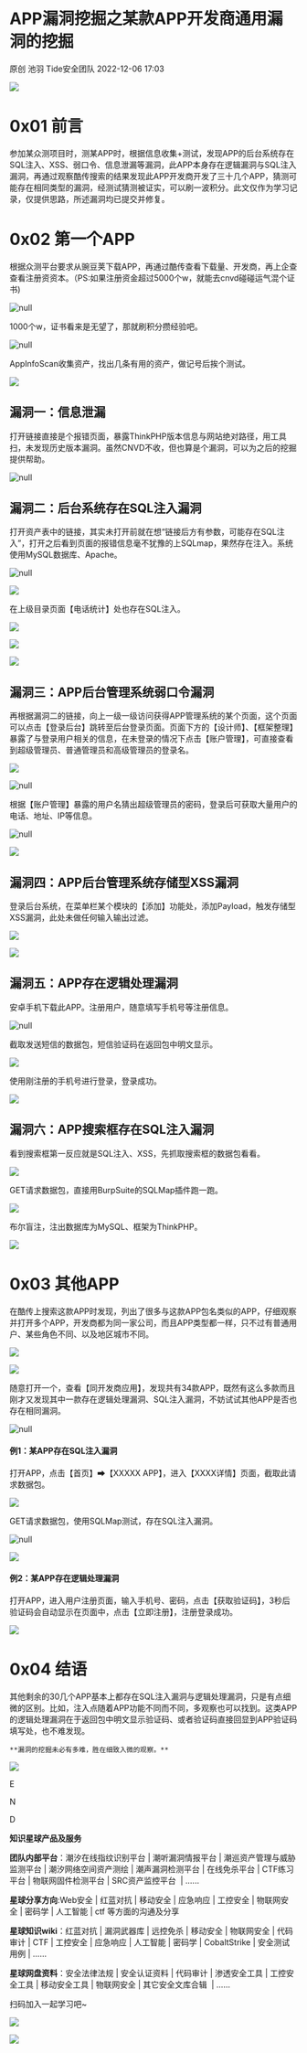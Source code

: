 #  APP漏洞挖掘之某款APP开发商通用漏洞的挖掘   
原创 池羽  Tide安全团队   2022-12-06 17:03  
  
![](https://mmbiz.qpic.cn/mmbiz_png/rTicZ9Hibb6RVEB0NZ87EFzNM4866ybBQMVhN8RQR8c6zEaACxatlch2rgdzYzYAiahr1GUq1cLMMGVnvKpF8biaWA/640?wx_fmt=png "")  
# 0x01 前言  
  
参加某众测项目时，测某APP时，根据信息收集+测试，发现APP的后台系统存在SQL注入、XSS、弱口令、信息泄漏等漏洞，此APP本身存在逻辑漏洞与SQL注入漏洞，再通过观察酷传搜索的结果发现此APP开发商开发了三十几个APP，猜测可能存在相同类型的漏洞，经测试猜测被证实，可以刷一波积分。此文仅作为学习记录，仅提供思路，所述漏洞均已提交并修复。  
# 0x02 第一个APP  
  
根据众测平台要求从豌豆荚下载APP，再通过酷传查看下载量、开发商，再上企查查看注册资资本。（PS:如果注册资金超过5000个w，就能去cnvd碰碰运气混个证书)  
  
![](https://mmbiz.qpic.cn/mmbiz_png/rTicZ9Hibb6RVEB0NZ87EFzNM4866ybBQM4MJfZnicQvxenoSn3Uqx5xlznL003oEp5K0xVFBia6SoF86S09pVgkeQ/640?wx_fmt=png "null")  
  
1000个w，证书看来是无望了，那就刷积分攒经验吧。  
  
![](https://mmbiz.qpic.cn/mmbiz_png/rTicZ9Hibb6RVEB0NZ87EFzNM4866ybBQM9rzThbCkTCXcZlNfntVUVt9Cm0ibOwzNQYPGnM1mThwQqn43t1QJYdw/640?wx_fmt=png "null")  
  
AppInfoScan收集资产，找出几条有用的资产，做记号后挨个测试。  
  
![](https://mmbiz.qpic.cn/mmbiz_png/rTicZ9Hibb6RVEB0NZ87EFzNM4866ybBQMCGcQ9eOte3BPVDutt0CvuiaI5gbo0bicBJfiaREiakD3XqnEtvVGkLe96A/640?wx_fmt=png "")  
## 漏洞一：信息泄漏  
  
打开链接直接是个报错页面，暴露ThinkPHP版本信息与网站绝对路径，用工具扫，未发现历史版本漏洞。虽然CNVD不收，但也算是个漏洞，可以为之后的挖掘提供帮助。  
  
![](https://mmbiz.qpic.cn/mmbiz_png/rTicZ9Hibb6RVEB0NZ87EFzNM4866ybBQMBia5yooibeRY0ozPZ5JqTsjGKQv35Mc06BLd2PWZoLcWwcOBHTOGAxXQ/640?wx_fmt=png "null")  
## 漏洞二：后台系统存在SQL注入漏洞  
  
打开资产表中的链接，其实未打开前就在想“链接后方有参数，可能存在SQL注入”，打开之后看到页面的报错信息毫不犹豫的上SQLmap，果然存在注入。系统使用MySQL数据库、Apache。  
  
![](https://mmbiz.qpic.cn/mmbiz_png/rTicZ9Hibb6RVEB0NZ87EFzNM4866ybBQMoxXjlgj4oFEVTy07aWfEibzicrobJvoOQxSHc6iaAPpYDKuYIvwuibudqQ/640?wx_fmt=png "null")  
  
![](https://mmbiz.qpic.cn/mmbiz_png/rTicZ9Hibb6RVEB0NZ87EFzNM4866ybBQMic1wt0SrXXic6WMu5RFkBhxBfF1Q9V3WDibajlXaKaZ5K6lW83zrUTEYg/640?wx_fmt=png "")  
  
在上级目录页面【电话统计】处也存在SQL注入。  
  
![](https://mmbiz.qpic.cn/mmbiz_png/rTicZ9Hibb6RVEB0NZ87EFzNM4866ybBQMBJhuwUydYw8mibmUYL5Eicw8tdF55bxE3FicP0wAibXxxKm6NANjxE0Vgw/640?wx_fmt=png "")  
  
![](https://mmbiz.qpic.cn/mmbiz_png/rTicZ9Hibb6RVEB0NZ87EFzNM4866ybBQMsQibEuIBrzzy2PUsptG7vGmmszqiaEoVQmv0RyKO3LCiclBiccsNMA6ibng/640?wx_fmt=png "")  
  
![](https://mmbiz.qpic.cn/mmbiz_png/rTicZ9Hibb6RVEB0NZ87EFzNM4866ybBQM8UUGAY2X3dFnQdpqUPyqOKmTPZuXE4icjIKeRWNCibVgwRSH39dzOZEA/640?wx_fmt=png "")  
## 漏洞三：APP后台管理系统弱口令漏洞  
  
再根据漏洞二的链接，向上一级一级访问获得APP管理系统的某个页面，这个页面可以点击【登录后台】跳转至后台登录页面。页面下方的【设计师】、【框架整理】暴露了与登录用户相关的信息，在未登录的情况下点击【账户管理】，可直接查看到超级管理员、普通管理员和高级管理员的登录名。  
  
![](https://mmbiz.qpic.cn/mmbiz_png/rTicZ9Hibb6RVEB0NZ87EFzNM4866ybBQMBzOjCgzgH5ibprlQN58Iia0t3Y7eknv9iaY3ibXyS4tzjxauW9FDxW9icVw/640?wx_fmt=png "")  
  
![](https://mmbiz.qpic.cn/mmbiz_png/rTicZ9Hibb6RVEB0NZ87EFzNM4866ybBQMPhicaYkQH182UrrvSFjnU45K4nA7hjMItHlDvcrpHy3EXFvjyB28c3Q/640?wx_fmt=png "null")  
  
根据【账户管理】暴露的用户名猜出超级管理员的密码，登录后可获取大量用户的电话、地址、IP等信息。  
  
![](https://mmbiz.qpic.cn/mmbiz_png/rTicZ9Hibb6RVEB0NZ87EFzNM4866ybBQMGfv0FtEfmQibRnjia6UUVQAePZgicnwtHRUyfz1DpiaSiaiaDgGG1ia2np9zg/640?wx_fmt=png "null")  
  
![](https://mmbiz.qpic.cn/mmbiz_png/rTicZ9Hibb6RVEB0NZ87EFzNM4866ybBQMPdrrWKHD38y4O4ed6eYkmsYSZUhSw1UmTG8unAOVKDdGwWaO4xYsicA/640?wx_fmt=png "")  
## 漏洞四：APP后台管理系统存储型XSS漏洞  
  
登录后台系统，在菜单栏某个模块的【添加】功能处，添加Payload，触发存储型XSS漏洞，此处未做任何输入输出过滤。  
  
![](https://mmbiz.qpic.cn/mmbiz_png/rTicZ9Hibb6RVEB0NZ87EFzNM4866ybBQM3ibqv6UvjbnqtGUsgKGnEG2vU3Npm6rZuDXhHTFNQ3XYE1ArUEctKaA/640?wx_fmt=png "")  
  
![](https://mmbiz.qpic.cn/mmbiz_png/rTicZ9Hibb6RVEB0NZ87EFzNM4866ybBQMVKStXKbU56tPfjfqQMbVhNAkeO8h4m2WFTibWBfFUfgmI22lAWqPfug/640?wx_fmt=png "")  
## 漏洞五：APP存在逻辑处理漏洞  
  
安卓手机下载此APP。注册用户，随意填写手机号等注册信息。  
  
![](https://mmbiz.qpic.cn/mmbiz_png/rTicZ9Hibb6RVEB0NZ87EFzNM4866ybBQMibwt9GRgSrCBCNA8AEnqyHIGeKxREibMOEiaZMBhcvSa3nBlibh1T8qK4Q/640?wx_fmt=png "null")  
  
截取发送短信的数据包，短信验证码在返回包中明文显示。  
  
![](https://mmbiz.qpic.cn/mmbiz_png/rTicZ9Hibb6RVEB0NZ87EFzNM4866ybBQMXbUDjJDib1tJ5uWHfJnLc8a13yUh3chY8t1XnWLVkzA9w3tw3aES8pQ/640?wx_fmt=png "")  
  
使用刚注册的手机号进行登录，登录成功。  
  
![](https://mmbiz.qpic.cn/mmbiz_png/rTicZ9Hibb6RVEB0NZ87EFzNM4866ybBQMyUHmZ4ahNA1MZF1sNHlXMAzt25MH5DC0ibgzDKVQS6UqnibLib2pFFBxg/640?wx_fmt=png "")  
## 漏洞六：APP搜索框存在SQL注入漏洞  
  
看到搜索框第一反应就是SQL注入、XSS，先抓取搜索框的数据包看看。  
  
![](https://mmbiz.qpic.cn/mmbiz_png/rTicZ9Hibb6RVEB0NZ87EFzNM4866ybBQMk8DohiapMBCYA3B1lcVjfPgV6fwKLcMYrutVNm1ouZGCbbibcED2hP9g/640?wx_fmt=png "")  
  
GET请求数据包，直接用BurpSuite的SQLMap插件跑一跑。  
  
![](https://mmbiz.qpic.cn/mmbiz_png/rTicZ9Hibb6RVEB0NZ87EFzNM4866ybBQMglQr4ykLxIL6OLCJaOdIky2Y0ficIH8UkQtJKZKndrhe9cN0y5ylEAg/640?wx_fmt=png "")  
  
布尔盲注，注出数据库为MySQL、框架为ThinkPHP。  
  
![](https://mmbiz.qpic.cn/mmbiz_png/rTicZ9Hibb6RVEB0NZ87EFzNM4866ybBQMl6IiarYyicR2IicZHgSzxwEUiaFAExTtJVDmhGKJJTU9FkPI007H857AEA/640?wx_fmt=png "")  
# 0x03 其他APP  
  
在酷传上搜索这款APP时发现，列出了很多与这款APP包名类似的APP，仔细观察并打开多个APP，开发商都为同一家公司，而且APP类型都一样，只不过有普通用户、某些角色不同、以及地区城市不同。  
  
![](https://mmbiz.qpic.cn/mmbiz_png/rTicZ9Hibb6RVEB0NZ87EFzNM4866ybBQM7xXIMDjQe8gayIiaTqewfnicWYaJPo5qD1bH735DicZn7EPBGFwQhXyLA/640?wx_fmt=png "")  
  
![](https://mmbiz.qpic.cn/mmbiz_png/rTicZ9Hibb6RVEB0NZ87EFzNM4866ybBQMmiayEHqqf2V6Xgr0oqN5QN0X9SWEzT1LkOOZUuSG7k93uUOJxtsfR5g/640?wx_fmt=png "")  
  
随意打开一个，查看【同开发商应用】，发现共有34款APP，既然有这么多款而且刚才又发现其中一款存在逻辑处理漏洞、SQL注入漏洞，不妨试试其他APP是否也存在相同漏洞。  
  
![](https://mmbiz.qpic.cn/mmbiz_png/rTicZ9Hibb6RVEB0NZ87EFzNM4866ybBQMibCZny3ujyaQHtpFTlSffOic5Qu5Zyey8pTwnOXwR5bdCjNxzEuyeCpA/640?wx_fmt=png "null")  
#### 例1：某APP存在SQL注入漏洞  
  
打开APP，点击【首页】➡【XXXXX APP】，进入【XXXX详情】页面，截取此请求数据包。  
  
![](https://mmbiz.qpic.cn/mmbiz_png/rTicZ9Hibb6RVEB0NZ87EFzNM4866ybBQMPHFpWWiaC9e4X1nFcsG1y4umnF9mXUvgleECKFUkhnavjcF2ItO5GVQ/640?wx_fmt=png "")  
  
GET请求数据包，使用SQLMap测试，存在SQL注入漏洞。  
  
![](https://mmbiz.qpic.cn/mmbiz_png/rTicZ9Hibb6RVEB0NZ87EFzNM4866ybBQMMGt3x90bmL5icAPXOQr12GMmnVIcj2kfL3bBpVtewq2AxnNBxTfmOPA/640?wx_fmt=png "null")  
  
![](https://mmbiz.qpic.cn/mmbiz_png/rTicZ9Hibb6RVEB0NZ87EFzNM4866ybBQMeg8CoUnR2tjfwoYD0hicPT8XZiace3X8YqZ69UbPgfOLkC6omw7wDH9Q/640?wx_fmt=png "")  
#### 例2：某APP存在逻辑处理漏洞  
  
打开APP，进入用户注册页面，输入手机号、密码，点击【获取验证码】，3秒后验证码会自动显示在页面中，点击【立即注册】，注册登录成功。  
  
![](https://mmbiz.qpic.cn/mmbiz_png/rTicZ9Hibb6RVEB0NZ87EFzNM4866ybBQMnmERXBibutgFRJYmT3sibCetgcg91U42E88PLBGibA1RaCLUGNaqK1ibIQ/640?wx_fmt=png "")  
# 0x04 结语  
  
其他剩余的30几个APP基本上都存在SQL注入漏洞与逻辑处理漏洞，只是有点细微的区别。比如，注入点随着APP功能不同而不同，多观察也可以找到。这类APP的逻辑处理漏洞在于返回包中明文显示验证码、或者验证码直接回显到APP验证码填写处，也不难发现。  
```
**漏洞的挖掘未必有多难，胜在细致入微的观察。**
```  
  
![](https://mmbiz.qpic.cn/mmbiz_gif/rTicZ9Hibb6RWbGNtVfIZbm2rmGO4hQDzQUrLN62vEGlA4fPmib5utUAp9gbQicb6FC82RjsVI5vx7wEc9yAAiaFEoQ/640?wx_fmt=gif "")  
  
E  
  
  
  
  
N  
  
  
  
  
D  
  
  
  
**知识星球产品及服务**  
  
**团队内部平台**：潮汐在线指纹识别平台 | 潮听漏洞情报平台 | 潮巡资产管理与威胁监测平台 | 潮汐网络空间资产测绘 | 潮声漏洞检测平台 | 在线免杀平台 | CTF练习平台 | 物联网固件检测平台 | SRC资产监控平台  | ......  
  
  
**星球分享方向**:Web安全 | 红蓝对抗 | 移动安全 | 应急响应 | 工控安全 | 物联网安全 | 密码学 | 人工智能 | ctf 等方面的沟通及分享  
  
  
**星球知识wiki**：红蓝对抗 | 漏洞武器库 | 远控免杀 | 移动安全 | 物联网安全 | 代码审计 | CTF | 工控安全 | 应急响应 | 人工智能 | 密码学 | CobaltStrike | 安全测试用例 | ......  
  
  
**星球网盘资料**：安全法律法规 | 安全认证资料 | 代码审计 | 渗透安全工具 | 工控安全工具 | 移动安全工具 | 物联网安全 | 其它安全文库合辑  | ......  
  
扫码加入一起学习吧~  
  
![](https://mmbiz.qpic.cn/mmbiz_gif/bL2iaicTYdZn4bib2lic6dng5krLaNOdrDVLcLylWP1Op3Kibz2n6pOZjibrFd1xATEoZ6dXhaicMLgRQSicNQwGmDwicvA/640?wx_fmt=gif "")  
  
  
![](https://mmbiz.qpic.cn/mmbiz_jpg/rTicZ9Hibb6RUGxmZ0l89buUNbyVALKxic2nM7hnDCkAKIrjKhdcDfVkGq3PxNzgs7m55BBMwmicc0AvFpYcrd6J6Q/640?wx_fmt=jpeg "")  
  
  
